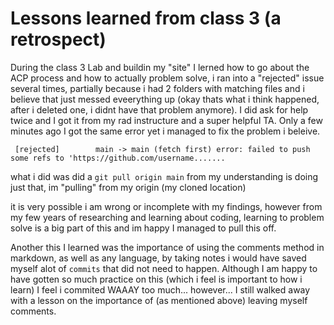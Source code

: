 
# Lessons learned from class 3 (a retrospect)

During the class 3 Lab and buildin my "site" I lerned how to go about the ACP process and how to actually problem solve, i ran into a "rejected" issue several times, partially because i had 2 folders with matching files and i believe that just messed eveerything up (okay thats what i think happened, after i deleted one, i didnt have that problem anymore). I did ask for help twice and I got it from my rad instructure and a super helpful TA. Only a few minutes ago I got the same error yet i managed to fix the problem i beleive.

`` [rejected]        main -> main (fetch first)
error: failed to push some refs to 'https://github.com/username.......``

what i did was did a ``git pull origin main`` from my understanding is doing just that, im "pulling" from my origin (my cloned location)

it is very possible i am wrong or incomplete with my findings, however from my few years of researching and learning about coding, learning to problem solve is a big part of this and im happy I managed to pull this off.

Another this I learned was the importance of using the comments method in markdown, as well as any language, by taking notes i would have saved myself alot of ``commits`` that did not need to happen. Although I am happy to have gotten so much practice on this (which i feel is important to how i learn) I feel i commited WAAAY too much... however... I still walked away with a lesson on the importance of (as mentioned above) leaving myself comments.
